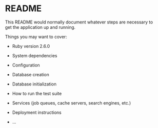 # README

This README would normally document whatever steps are necessary to get the
application up and running.

Things you may want to cover:

* Ruby version 2.6.0 
* System dependencies

* Configuration

* Database creation

* Database initialization

* How to run the test suite

* Services (job queues, cache servers, search engines, etc.)

* Deployment instructions

* ...
